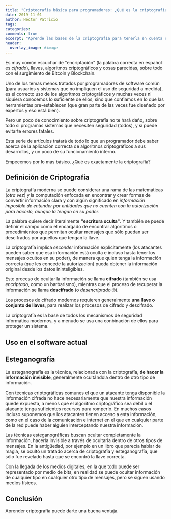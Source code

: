 ```yaml
---
title: "Criptografía básica para programadores: ¿Qué es la criptografía?"
date: 2019-11-01
author: Héctor Patricio
tags:
categories: 
comments: true
excerpt: "Aprende las bases de la criptografía para tenerla en cuenta en tus programas."
header:
  overlay_image: #image
---
```


Es muy común escuchar de "encriptación" (la palabra correcta en español es _cifrado_), llaves, algoritmos criptográficos y cosas parecidas, sobre todo con el surgimiento de Bitcoin y Blockchain.

Uno de los temas menos tratados por programadores de software común (para usuarios y sistemas que no impliquen el uso de seguridad a medida), es el correcto uso de los algoritmos criptográficos y muchas veces ni siquiera conocemos lo suficiente de ellos, sino que confiamos en lo que las herramientas pre-establecen (que gran parte de las veces fue diseñado por expertos y eso está bien).

Pero un poco de conocimiento sobre criptografía no te hará daño, sobre todo si programas sistemas que necesiten seguridad (todos), y sí puede evitarte errores fatales.

Esta serie de artículos tratará de todo lo que un programador debe saber acerca de la aplicación correcta de algoritmos criptográficos a sus desarrollos, y un poco de su funcionamiento interno.

Empecemos por lo más básico. ¿Qué es exactamente la criptografía?

## Definición de Criptografía

La criptografía moderna se puede considerar una rama de las matemáticas (_otra vez_) y la computación enfocada en encontrar y crear formas de convertir información clara y con algún significado en _información imposible de entender por entidades que no cuenten con la autorización para hacerlo, aunque la tengan en su poder_.

La palabra quiere decir literalmente **"escritura oculta"**. Y también se puede definir el campo como el encargado de encontrar algoritmos o procedimientos que permitan ocultar mensajes que sólo puedan ser descifrados por aquellos que tengan la llave.

La criptografía implica _esconder_ información explícitamente (los atacantes pueden saber que esa información está oculta e incluso hasta tener los mensajes ocultos en su poder), de manera que quien tenga la información correcta (que les concede la autorización) pueda obtener la información original desde los datos ininteligibles.

Este proceso de ocultar la información se llama **cifrado** (también se usa _encriptado_, como un barbarismo), mientras que el proceso de recuperar la información se llama **descifrado** (o _desencriptado_ 🙄).

Los procesos de cifrado modernos requieren generalmente **una llave o conjunto de llaves**, para realizar los procesos de cifrado y descifrado.

La criptografía es la base de todos los mecanismos de seguridad informática modernos, y a menudo se usa una conbinación de ellos para proteger un sistema.

## Uso en el software actual

## Esteganografía

La esteganografía es la técnica, relacionada con la criptografía, **de hacer la información invisible**, generalmente ocultándola dentro de otro tipo de información.

Con técnicas criptográficas comunes el que un atacante tenga disponible la información cifrada no hace necesariamente que nuestra información quede expuesta, a menos que el algoritmo criptográfico sea débil o el atacante tenga suficientes recursos para romperlo. En muchos casos incluso suponemos que los atacantes tienen acceso a esta información, como en el caso de la comunicación e internet en el que en cualquier parte de la red puede haber alguien interceptando nuestra información.

Las técnicas esteganográficas buscan ocultar completamente la información, hacerla invisible a través de ocultarla dentro de otros tipos de mensajes. En la antigüedad, por ejemplo en un libro que parecía hablar de magia, se ocultó un tratado acerca de criptografía y esteganografía, que sólo fue revelado hasta que se encontró la llave correcta.

Con la llegada de los medios digitales, en la que todo puede ser representado por medio de bits, en realidad se puede ocultar información de cualquier tipo en cualquier otro tipo de mensajes, pero se siguen usando medios físicos.

## Conclusión

Aprender criptografía puede darte una buena ventaja. 
